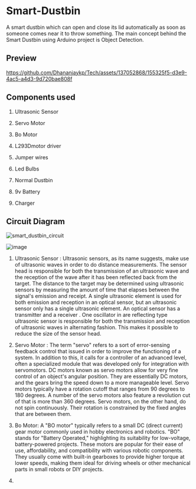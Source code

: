# Smart-Dustbin
A smart dustbin which can open and close its lid automatically as soon as someone comes near it to throw something.
The main concept behind the Smart Dustbin using Arduino project is Object Detection.

## Preview



https://github.com/Dhananjaykp/Tech/assets/137052868/155325f5-d3e9-4ac5-a4d3-9d720bae808f
## Components used


1.	Ultrasonic Sensor

2.	Servo Motor

3.	Bo Motor

4.	L293Dmotor driver

5.	Jumper wires

6.	Led Bulbs

7.	Normal Dustbin
 
8.	9v Battery

9.	Charger 


## Circuit Diagram

![smart_dustbin_circuit](https://user-images.githubusercontent.com/56248007/119528865-31547380-bd9f-11eb-8535-9605b1661202.png)

![image](https://github.com/Dhananjaykp/Tech/assets/137052868/3a2e3b10-5a12-4656-8dbb-cbdfb079171c)

1. Ultrasonic Sensor :
   Ultrasonic sensors, as its name suggests, make use of ultrasonic waves in order to do distance measurements. The sensor head is responsible for both the transmission of an ultrasonic wave and the reception of the wave after it has been reflected back from the target. The distance to the target may be determined using ultrasonic sensors by measuring the amount of time that elapses between the signal's emission and receipt. A single ultrasonic element is used for both emission and reception in an optical sensor, but an ultrasonic sensor only has a single ultrasonic element. An optical sensor has a transmitter and a receiver . One oscillator in are reflecting type ultrasonic sensor is responsible for both the transmission and reception of ultrasonic waves in alternating fashion. This makes it possible to reduce the size of the sensor head.

2.	Servo Motor :
   The term "servo" refers to a sort of error-sensing feedback control that issued in order to improve the functioning of a system. In addition to this, it calls for a controller of an advanced level, often a specialized module that was developed only for integration with servomotors. DC motors known as servo motors allow for very fine control of an object's angular position. They are essentially DC motors, and the gears bring the speed down to a  more manageable level. Servo motors typically have a rotation cutoff that ranges from 90 degrees to 180 degrees. A number of the servo motors also feature a revolution cut of that is  more than 360 degrees. Servo motors, on the other hand, do not spin continuously. Their rotation is constrained by the fixed angles that are between them.

 3. Bo Motor:
    A "BO motor" typically refers to a small DC (direct current) gear motor commonly used in hobby electronics and robotics. "BO" stands for "Battery Operated," highlighting its suitability for low-voltage, battery-powered projects. These motors are popular for their ease of use, affordability, and compatibility with various robotic components. They usually come with built-in gearboxes to provide higher torque at lower speeds, making them ideal for driving wheels or other mechanical parts in small robots or DIY projects.

4. 

   
